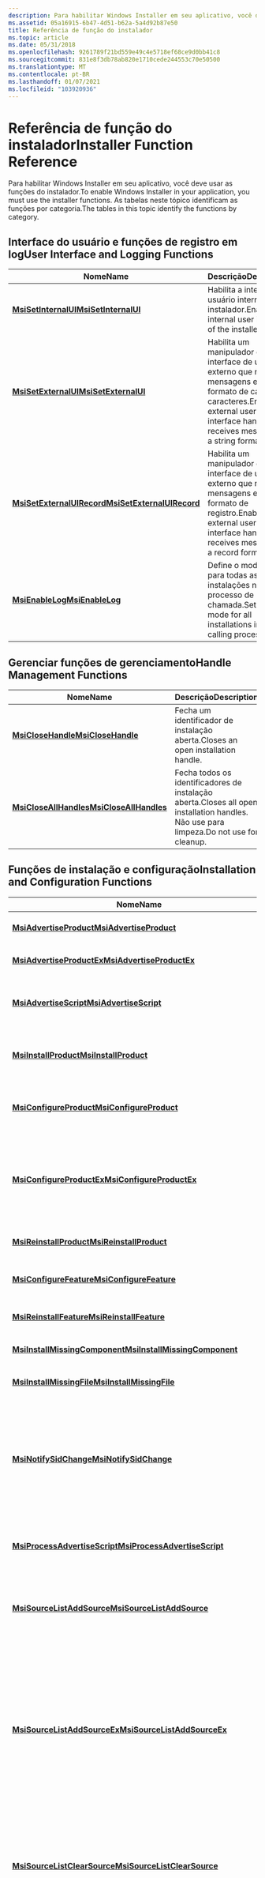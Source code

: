```yaml
---
description: Para habilitar Windows Installer em seu aplicativo, você deve usar as funções do instalador. As tabelas neste tópico identificam as funções por categoria.
ms.assetid: 05a16915-6b47-4d51-b62a-5a4d92b87e50
title: Referência de função do instalador
ms.topic: article
ms.date: 05/31/2018
ms.openlocfilehash: 9261789f21bd559e49c4e5718ef68ce9d0bb41c8
ms.sourcegitcommit: 831e8f3db78ab820e1710cede244553c70e50500
ms.translationtype: MT
ms.contentlocale: pt-BR
ms.lasthandoff: 01/07/2021
ms.locfileid: "103920936"
---
```

# <a name="installer-function-reference"></a><span data-ttu-id="b92c0-104">Referência de função do instalador</span><span class="sxs-lookup"><span data-stu-id="b92c0-104">Installer Function Reference</span></span>

<span data-ttu-id="b92c0-105">Para habilitar Windows Installer em seu aplicativo, você deve usar as funções do instalador.</span><span class="sxs-lookup"><span data-stu-id="b92c0-105">To enable Windows Installer in your application, you must use the installer functions.</span></span> <span data-ttu-id="b92c0-106">As tabelas neste tópico identificam as funções por categoria.</span><span class="sxs-lookup"><span data-stu-id="b92c0-106">The tables in this topic identify the functions by category.</span></span>

## <a name="user-interface-and-logging-functions"></a><span data-ttu-id="b92c0-107">Interface do usuário e funções de registro em log</span><span class="sxs-lookup"><span data-stu-id="b92c0-107">User Interface and Logging Functions</span></span>



| <span data-ttu-id="b92c0-108">Nome</span><span class="sxs-lookup"><span data-stu-id="b92c0-108">Name</span></span>                                                     | <span data-ttu-id="b92c0-109">Descrição</span><span class="sxs-lookup"><span data-stu-id="b92c0-109">Description</span></span>                                                                           |
|----------------------------------------------------------|---------------------------------------------------------------------------------------|
| [<span data-ttu-id="b92c0-110">**MsiSetInternalUI**</span><span class="sxs-lookup"><span data-stu-id="b92c0-110">**MsiSetInternalUI**</span></span>](/windows/desktop/api/Msi/nf-msi-msisetinternalui)             | <span data-ttu-id="b92c0-111">Habilita a interface do usuário interna do instalador.</span><span class="sxs-lookup"><span data-stu-id="b92c0-111">Enables the internal user interface of the installer.</span></span>                                 |
| [<span data-ttu-id="b92c0-112">**MsiSetExternalUI**</span><span class="sxs-lookup"><span data-stu-id="b92c0-112">**MsiSetExternalUI**</span></span>](/windows/desktop/api/Msi/nf-msi-msisetexternaluia)             | <span data-ttu-id="b92c0-113">Habilita um manipulador de interface de usuário externo que recebe mensagens em um formato de cadeia de caracteres.</span><span class="sxs-lookup"><span data-stu-id="b92c0-113">Enables an external user-interface handler that receives messages in a string format.</span></span> |
| [<span data-ttu-id="b92c0-114">**MsiSetExternalUIRecord**</span><span class="sxs-lookup"><span data-stu-id="b92c0-114">**MsiSetExternalUIRecord**</span></span>](/windows/desktop/api/Msi/nf-msi-msisetexternaluirecord) | <span data-ttu-id="b92c0-115">Habilita um manipulador de interface de usuário externo que recebe mensagens em um formato de registro.</span><span class="sxs-lookup"><span data-stu-id="b92c0-115">Enables an external user-interface handler that receives messages in a record format.</span></span> |
| [<span data-ttu-id="b92c0-116">**MsiEnableLog**</span><span class="sxs-lookup"><span data-stu-id="b92c0-116">**MsiEnableLog**</span></span>](/windows/desktop/api/Msi/nf-msi-msienableloga)                     | <span data-ttu-id="b92c0-117">Define o modo de log para todas as instalações no processo de chamada.</span><span class="sxs-lookup"><span data-stu-id="b92c0-117">Sets the log mode for all installations in the calling process.</span></span>                       |



 

## <a name="handle-management-functions"></a><span data-ttu-id="b92c0-118">Gerenciar funções de gerenciamento</span><span class="sxs-lookup"><span data-stu-id="b92c0-118">Handle Management Functions</span></span>



| <span data-ttu-id="b92c0-119">Nome</span><span class="sxs-lookup"><span data-stu-id="b92c0-119">Name</span></span>                                             | <span data-ttu-id="b92c0-120">Descrição</span><span class="sxs-lookup"><span data-stu-id="b92c0-120">Description</span></span>                                                   |
|--------------------------------------------------|---------------------------------------------------------------|
| [<span data-ttu-id="b92c0-121">**MsiCloseHandle**</span><span class="sxs-lookup"><span data-stu-id="b92c0-121">**MsiCloseHandle**</span></span>](/windows/desktop/api/Msi/nf-msi-msiclosehandle)         | <span data-ttu-id="b92c0-122">Fecha um identificador de instalação aberta.</span><span class="sxs-lookup"><span data-stu-id="b92c0-122">Closes an open installation handle.</span></span>                           |
| [<span data-ttu-id="b92c0-123">**MsiCloseAllHandles**</span><span class="sxs-lookup"><span data-stu-id="b92c0-123">**MsiCloseAllHandles**</span></span>](/windows/desktop/api/Msi/nf-msi-msicloseallhandles) | <span data-ttu-id="b92c0-124">Fecha todos os identificadores de instalação aberta.</span><span class="sxs-lookup"><span data-stu-id="b92c0-124">Closes all open installation handles.</span></span> <span data-ttu-id="b92c0-125">Não use para limpeza.</span><span class="sxs-lookup"><span data-stu-id="b92c0-125">Do not use for cleanup.</span></span> |



 

## <a name="installation-and-configuration-functions"></a><span data-ttu-id="b92c0-126">Funções de instalação e configuração</span><span class="sxs-lookup"><span data-stu-id="b92c0-126">Installation and Configuration Functions</span></span>



| <span data-ttu-id="b92c0-127">Nome</span><span class="sxs-lookup"><span data-stu-id="b92c0-127">Name</span></span>                                                                     | <span data-ttu-id="b92c0-128">Descrição</span><span class="sxs-lookup"><span data-stu-id="b92c0-128">Description</span></span>                                                                                                                                                                                                                  |
|--------------------------------------------------------------------------|------------------------------------------------------------------------------------------------------------------------------------------------------------------------------------------------------------------------------|
| [<span data-ttu-id="b92c0-129">**MsiAdvertiseProduct**</span><span class="sxs-lookup"><span data-stu-id="b92c0-129">**MsiAdvertiseProduct**</span></span>](/windows/desktop/api/Msi/nf-msi-msiadvertiseproducta)                       | <span data-ttu-id="b92c0-130">Anuncia um produto.</span><span class="sxs-lookup"><span data-stu-id="b92c0-130">Advertises a product.</span></span>                                                                                                                                                                                                        |
| [<span data-ttu-id="b92c0-131">**MsiAdvertiseProductEx**</span><span class="sxs-lookup"><span data-stu-id="b92c0-131">**MsiAdvertiseProductEx**</span></span>](/windows/desktop/api/Msi/nf-msi-msiadvertiseproductexa)                   | <span data-ttu-id="b92c0-132">Anuncia um produto.</span><span class="sxs-lookup"><span data-stu-id="b92c0-132">Advertises a product.</span></span>                                                                                                                                                                                                        |
| [<span data-ttu-id="b92c0-133">**MsiAdvertiseScript**</span><span class="sxs-lookup"><span data-stu-id="b92c0-133">**MsiAdvertiseScript**</span></span>](/windows/desktop/api/Msi/nf-msi-msiadvertisescripta)                         | <span data-ttu-id="b92c0-134">Copia um arquivo de script de anúncio em locais especificados.</span><span class="sxs-lookup"><span data-stu-id="b92c0-134">Copies an advertise script file into specified locations.</span></span>                                                                                                                                                                    |
| [<span data-ttu-id="b92c0-135">**MsiInstallProduct**</span><span class="sxs-lookup"><span data-stu-id="b92c0-135">**MsiInstallProduct**</span></span>](/windows/desktop/api/Msi/nf-msi-msiinstallproducta)                           | <span data-ttu-id="b92c0-136">Instala ou remove um aplicativo ou conjunto de aplicativos.</span><span class="sxs-lookup"><span data-stu-id="b92c0-136">Installs or removes an application or application suite.</span></span>                                                                                                                                                                     |
| [<span data-ttu-id="b92c0-137">**MsiConfigureProduct**</span><span class="sxs-lookup"><span data-stu-id="b92c0-137">**MsiConfigureProduct**</span></span>](/windows/desktop/api/Msi/nf-msi-msiconfigureproducta)                       | <span data-ttu-id="b92c0-138">Instala ou remove um aplicativo ou conjunto de aplicativos.</span><span class="sxs-lookup"><span data-stu-id="b92c0-138">Installs or removes an application or application suite.</span></span>                                                                                                                                                                     |
| [<span data-ttu-id="b92c0-139">**MsiConfigureProductEx**</span><span class="sxs-lookup"><span data-stu-id="b92c0-139">**MsiConfigureProductEx**</span></span>](/windows/desktop/api/Msi/nf-msi-msiconfigureproductexa)                   | <span data-ttu-id="b92c0-140">Instala ou remove um aplicativo ou conjunto de aplicativos.</span><span class="sxs-lookup"><span data-stu-id="b92c0-140">Installs or removes an application or application suite.</span></span> <span data-ttu-id="b92c0-141">Uma linha de comando de produto pode ser especificada.</span><span class="sxs-lookup"><span data-stu-id="b92c0-141">A product command-line can be specified.</span></span>                                                                                                                            |
| [<span data-ttu-id="b92c0-142">**MsiReinstallProduct**</span><span class="sxs-lookup"><span data-stu-id="b92c0-142">**MsiReinstallProduct**</span></span>](/windows/desktop/api/Msi/nf-msi-msireinstallproducta)                       | <span data-ttu-id="b92c0-143">Reinstala ou repara uma instalação do.</span><span class="sxs-lookup"><span data-stu-id="b92c0-143">Reinstalls or repairs an installation.</span></span>                                                                                                                                                                                       |
| [<span data-ttu-id="b92c0-144">**MsiConfigureFeature**</span><span class="sxs-lookup"><span data-stu-id="b92c0-144">**MsiConfigureFeature**</span></span>](/windows/desktop/api/Msi/nf-msi-msiconfigurefeaturea)                       | <span data-ttu-id="b92c0-145">Configura o estado instalado de um recurso.</span><span class="sxs-lookup"><span data-stu-id="b92c0-145">Configures the installed state of a feature.</span></span>                                                                                                                                                                                 |
| [<span data-ttu-id="b92c0-146">**MsiReinstallFeature**</span><span class="sxs-lookup"><span data-stu-id="b92c0-146">**MsiReinstallFeature**</span></span>](/windows/desktop/api/Msi/nf-msi-msireinstallfeaturea)                       | <span data-ttu-id="b92c0-147">Valida ou repara recursos.</span><span class="sxs-lookup"><span data-stu-id="b92c0-147">Validates or repairs features.</span></span>                                                                                                                                                                                               |
| [<span data-ttu-id="b92c0-148">**MsiInstallMissingComponent**</span><span class="sxs-lookup"><span data-stu-id="b92c0-148">**MsiInstallMissingComponent**</span></span>](/windows/desktop/api/Msi/nf-msi-msiinstallmissingcomponenta)         | <span data-ttu-id="b92c0-149">Instala componentes ausentes.</span><span class="sxs-lookup"><span data-stu-id="b92c0-149">Installs missing components.</span></span>                                                                                                                                                                                                 |
| [<span data-ttu-id="b92c0-150">**MsiInstallMissingFile**</span><span class="sxs-lookup"><span data-stu-id="b92c0-150">**MsiInstallMissingFile**</span></span>](/windows/desktop/api/Msi/nf-msi-msiinstallmissingfilea)                   | <span data-ttu-id="b92c0-151">Instala arquivos ausentes.</span><span class="sxs-lookup"><span data-stu-id="b92c0-151">Installs missing files.</span></span>                                                                                                                                                                                                      |
| [<span data-ttu-id="b92c0-152">**MsiNotifySidChange**</span><span class="sxs-lookup"><span data-stu-id="b92c0-152">**MsiNotifySidChange**</span></span>](/windows/desktop/api/Msi/nf-msi-msinotifysidchangea)                         | <span data-ttu-id="b92c0-153">Notifica e atualiza o Windows Installer informações internas com alterações em SIDs de usuário.</span><span class="sxs-lookup"><span data-stu-id="b92c0-153">Notifies and updates the Windows Installer internal information with changes to user SIDs.</span></span> <span data-ttu-id="b92c0-154">Disponível a partir do Windows Installer 3,1.</span><span class="sxs-lookup"><span data-stu-id="b92c0-154">Available beginning with Windows Installer 3.1.</span></span>                                                                                   |
| [<span data-ttu-id="b92c0-155">**MsiProcessAdvertiseScript**</span><span class="sxs-lookup"><span data-stu-id="b92c0-155">**MsiProcessAdvertiseScript**</span></span>](/windows/desktop/api/Msi/nf-msi-msiprocessadvertisescripta)           | <span data-ttu-id="b92c0-156">Processa um arquivo de script de anúncio em locais especificados.</span><span class="sxs-lookup"><span data-stu-id="b92c0-156">Processes an advertise script file into specified locations.</span></span>                                                                                                                                                                 |
| [<span data-ttu-id="b92c0-157">**MsiSourceListAddSource**</span><span class="sxs-lookup"><span data-stu-id="b92c0-157">**MsiSourceListAddSource**</span></span>](/windows/desktop/api/Msi/nf-msi-msisourcelistaddsourcea)                 | <span data-ttu-id="b92c0-158">Adiciona ou Reordena as fontes de um patch ou produto em um contexto especificado.</span><span class="sxs-lookup"><span data-stu-id="b92c0-158">Adds or reorders the sources of a patch or product in a specified context.</span></span>                                                                                                                                                   |
| [<span data-ttu-id="b92c0-159">**MsiSourceListAddSourceEx**</span><span class="sxs-lookup"><span data-stu-id="b92c0-159">**MsiSourceListAddSourceEx**</span></span>](/windows/desktop/api/Msi/nf-msi-msisourcelistaddsourceexa)             | <span data-ttu-id="b92c0-160">Adiciona ou Reordena as fontes de um patch ou produto em um contexto especificado.</span><span class="sxs-lookup"><span data-stu-id="b92c0-160">Adds or reorders the sources of a patch or product in a specified context.</span></span> <span data-ttu-id="b92c0-161">Cria uma lista de origem para um patch que não existe em um contexto especificado.</span><span class="sxs-lookup"><span data-stu-id="b92c0-161">Creates a source list for a patch that does not exist in a specified context.</span></span> <span data-ttu-id="b92c0-162">Disponível no Windows Installer 3,0.</span><span class="sxs-lookup"><span data-stu-id="b92c0-162">Available in Windows Installer  3.0.</span></span>                                |
| [<span data-ttu-id="b92c0-163">**MsiSourceListClearSource**</span><span class="sxs-lookup"><span data-stu-id="b92c0-163">**MsiSourceListClearSource**</span></span>](/windows/desktop/api/Msi/nf-msi-msisourcelistclearsourcea)             | <span data-ttu-id="b92c0-164">Remove uma fonte existente de um produto ou patch em um contexto especificado.</span><span class="sxs-lookup"><span data-stu-id="b92c0-164">Removes an existing source for a product or patch in a specified context.</span></span> <span data-ttu-id="b92c0-165">Disponível no Windows Installer 3,0.</span><span class="sxs-lookup"><span data-stu-id="b92c0-165">Available in Windows Installer  3.0.</span></span>                                                                                                               |
| [<span data-ttu-id="b92c0-166">**MsiSourceListClearAll**</span><span class="sxs-lookup"><span data-stu-id="b92c0-166">**MsiSourceListClearAll**</span></span>](/windows/desktop/api/Msi/nf-msi-msisourcelistclearalla)                   | <span data-ttu-id="b92c0-167">Remove todas as fontes existentes de um tipo de fonte específico para uma instância de produto especificada.</span><span class="sxs-lookup"><span data-stu-id="b92c0-167">Removes all the existing sources of a specific source type for a specified product instance.</span></span>                                                                                                                                 |
| [<span data-ttu-id="b92c0-168">**MsiSourceListClearAllEx**</span><span class="sxs-lookup"><span data-stu-id="b92c0-168">**MsiSourceListClearAllEx**</span></span>](/windows/desktop/api/Msi/nf-msi-msisourcelistclearallexa)               | <span data-ttu-id="b92c0-169">Remove todas as fontes existentes de um tipo de fonte específico para uma instância de produto especificada.</span><span class="sxs-lookup"><span data-stu-id="b92c0-169">Removes all the existing sources of a specific source type for a specified product instance.</span></span> <span data-ttu-id="b92c0-170">Disponível no Windows Installer 3,0.</span><span class="sxs-lookup"><span data-stu-id="b92c0-170">Available in Windows Installer  3.0.</span></span>                                                                                            |
| [<span data-ttu-id="b92c0-171">**MsiSourceListForceResolution**</span><span class="sxs-lookup"><span data-stu-id="b92c0-171">**MsiSourceListForceResolution**</span></span>](/windows/desktop/api/Msi/nf-msi-msisourcelistforceresolutiona)     | <span data-ttu-id="b92c0-172">Remove o registro da origem atual do produto ou patch, que é registrado como a propriedade "LastUsedSource".</span><span class="sxs-lookup"><span data-stu-id="b92c0-172">Removes the registration of the current source of the product or patch, which is registered as the property "LastUsedSource".</span></span> <span data-ttu-id="b92c0-173">Essa função não afeta a lista de origem registrada.</span><span class="sxs-lookup"><span data-stu-id="b92c0-173">This function does not affect the registered source list.</span></span>                                      |
| [<span data-ttu-id="b92c0-174">**MsiSourceListForceResolutionEx**</span><span class="sxs-lookup"><span data-stu-id="b92c0-174">**MsiSourceListForceResolutionEx**</span></span>](/windows/desktop/api/Msi/nf-msi-msisourcelistforceresolutionexa) | <span data-ttu-id="b92c0-175">Remove o registro da origem atual do produto ou patch, que é registrado como a propriedade "LastUsedSource".</span><span class="sxs-lookup"><span data-stu-id="b92c0-175">Removes the registration of the current source of the product or patch, which is registered as the property "LastUsedSource".</span></span> <span data-ttu-id="b92c0-176">Essa função não afeta a lista de origem registrada.</span><span class="sxs-lookup"><span data-stu-id="b92c0-176">This function does not affect the registered source list.</span></span> <span data-ttu-id="b92c0-177">Disponível no Windows Installer 3,0.</span><span class="sxs-lookup"><span data-stu-id="b92c0-177">Available in Windows Installer  3.0.</span></span> |
| [<span data-ttu-id="b92c0-178">**MsiSourceListGetInfo**</span><span class="sxs-lookup"><span data-stu-id="b92c0-178">**MsiSourceListGetInfo**</span></span>](/windows/desktop/api/Msi/nf-msi-msisourcelistgetinfoa)                     | <span data-ttu-id="b92c0-179">Recupera informações sobre a lista de origem de um produto ou patch em um contexto específico.</span><span class="sxs-lookup"><span data-stu-id="b92c0-179">Retrieves information about the source list for a product or patch in a specific context.</span></span>                                                                                                                                    |
| [<span data-ttu-id="b92c0-180">**MsiSourceListSetInfo**</span><span class="sxs-lookup"><span data-stu-id="b92c0-180">**MsiSourceListSetInfo**</span></span>](/windows/desktop/api/Msi/nf-msi-msisourcelistsetinfoa)                     | <span data-ttu-id="b92c0-181">Define a fonte usada mais recentemente para um produto ou patch em um contexto especificado.</span><span class="sxs-lookup"><span data-stu-id="b92c0-181">Sets the most recently used source for a product or patch in a specified context.</span></span> <span data-ttu-id="b92c0-182">Disponível no Windows Installer 3,0.</span><span class="sxs-lookup"><span data-stu-id="b92c0-182">Available in Windows Installer  3.0.</span></span>                                                                                                       |
| [<span data-ttu-id="b92c0-183">**MsiSourceListEnumMediaDisks**</span><span class="sxs-lookup"><span data-stu-id="b92c0-183">**MsiSourceListEnumMediaDisks**</span></span>](/windows/desktop/api/Msi/nf-msi-msisourcelistenummediadisksa)       | <span data-ttu-id="b92c0-184">Enumera a lista de discos registrados para a origem de mídia para um patch ou produto.</span><span class="sxs-lookup"><span data-stu-id="b92c0-184">Enumerates the list of disks registered for the media source for a patch or product.</span></span> <span data-ttu-id="b92c0-185">Disponível no Windows Installer 3,0.</span><span class="sxs-lookup"><span data-stu-id="b92c0-185">Available in Windows Installer  3.0.</span></span>                                                                                                    |
| [<span data-ttu-id="b92c0-186">**MsiSourceListAddMediaDisk**</span><span class="sxs-lookup"><span data-stu-id="b92c0-186">**MsiSourceListAddMediaDisk**</span></span>](/windows/desktop/api/Msi/nf-msi-msisourcelistaddmediadiska)           | <span data-ttu-id="b92c0-187">Adiciona ou atualiza um disco da fonte de mídia de um produto ou patch registrado.</span><span class="sxs-lookup"><span data-stu-id="b92c0-187">Adds or updates a disk of the media source of a registered product or patch.</span></span> <span data-ttu-id="b92c0-188">Disponível no Windows Installer 3,0.</span><span class="sxs-lookup"><span data-stu-id="b92c0-188">Available in Windows Installer  3.0.</span></span>                                                                                                            |
| [<span data-ttu-id="b92c0-189">**MsiSourceListClearMediaDisk**</span><span class="sxs-lookup"><span data-stu-id="b92c0-189">**MsiSourceListClearMediaDisk**</span></span>](/windows/desktop/api/Msi/nf-msi-msisourcelistclearmediadiska)      | <span data-ttu-id="b92c0-190">Remove um disco registrado existente sob a origem da mídia para um produto ou patch em um contexto específico.</span><span class="sxs-lookup"><span data-stu-id="b92c0-190">Removes an existing registered disk under the media source for a product or patch in a specific context.</span></span> <span data-ttu-id="b92c0-191">Disponível no Windows Installer 3,0.</span><span class="sxs-lookup"><span data-stu-id="b92c0-191">Available in Windows Installer  3.0.</span></span>                                                                                |
| [<span data-ttu-id="b92c0-192">**MsiSourceListEnumSources**</span><span class="sxs-lookup"><span data-stu-id="b92c0-192">**MsiSourceListEnumSources**</span></span>](/windows/desktop/api/Msi/nf-msi-msisourcelistenumsourcesa)             | <span data-ttu-id="b92c0-193">Enumera as fontes na lista de origem de um patch ou produto especificado.</span><span class="sxs-lookup"><span data-stu-id="b92c0-193">Enumerates the sources in the source list of a specified patch or product.</span></span> <span data-ttu-id="b92c0-194">Disponível no Windows Installer 3,0.</span><span class="sxs-lookup"><span data-stu-id="b92c0-194">Available in Windows Installer  3.0.</span></span>                                                                                                              |



 

## <a name="component-specific-functions"></a><span data-ttu-id="b92c0-195">Funções de Component-Specific</span><span class="sxs-lookup"><span data-stu-id="b92c0-195">Component-Specific Functions</span></span>



| <span data-ttu-id="b92c0-196">Nome</span><span class="sxs-lookup"><span data-stu-id="b92c0-196">Name</span></span>                                                                     | <span data-ttu-id="b92c0-197">Descrição</span><span class="sxs-lookup"><span data-stu-id="b92c0-197">Description</span></span>                                                                                                                                                                                                                   |
|--------------------------------------------------------------------------|-------------------------------------------------------------------------------------------------------------------------------------------------------------------------------------------------------------------------------|
| [<span data-ttu-id="b92c0-198">**MsiProvideAssembly**</span><span class="sxs-lookup"><span data-stu-id="b92c0-198">**MsiProvideAssembly**</span></span>](/windows/desktop/api/Msi/nf-msi-msiprovideassemblya)                         | <span data-ttu-id="b92c0-199">Instala e retorna o caminho completo do componente para um assembly.</span><span class="sxs-lookup"><span data-stu-id="b92c0-199">Installs and returns the full component path for an assembly.</span></span>                                                                                                                                                                 |
| [<span data-ttu-id="b92c0-200">**MsiProvideComponent**</span><span class="sxs-lookup"><span data-stu-id="b92c0-200">**MsiProvideComponent**</span></span>](/windows/desktop/api/Msi/nf-msi-msiprovidecomponenta)                       | <span data-ttu-id="b92c0-201">Instala e retorna o caminho completo do componente de um componente.</span><span class="sxs-lookup"><span data-stu-id="b92c0-201">Installs and returns the full component path of a component.</span></span>                                                                                                                                                                  |
| [<span data-ttu-id="b92c0-202">**MsiProvideQualifiedComponent**</span><span class="sxs-lookup"><span data-stu-id="b92c0-202">**MsiProvideQualifiedComponent**</span></span>](/windows/desktop/api/Msi/nf-msi-msiprovidequalifiedcomponenta)     | <span data-ttu-id="b92c0-203">Instala e retorna o caminho completo do componente de um componente qualificado.</span><span class="sxs-lookup"><span data-stu-id="b92c0-203">Installs and returns the full component path of a qualified component.</span></span>                                                                                                                                                        |
| [<span data-ttu-id="b92c0-204">**MsiProvideQualifiedComponentEx**</span><span class="sxs-lookup"><span data-stu-id="b92c0-204">**MsiProvideQualifiedComponentEx**</span></span>](/windows/desktop/api/Msi/nf-msi-msiprovidequalifiedcomponentexa) | <span data-ttu-id="b92c0-205">Instala e retorna o caminho completo do componente de um componente qualificado que é publicado por um produto.</span><span class="sxs-lookup"><span data-stu-id="b92c0-205">Installs and returns the full component path of a qualified component that is published by a product.</span></span>                                                                                                                         |
| [<span data-ttu-id="b92c0-206">**MsiGetComponentPath**</span><span class="sxs-lookup"><span data-stu-id="b92c0-206">**MsiGetComponentPath**</span></span>](/windows/desktop/api/Msi/nf-msi-msigetcomponentpatha)                       | <span data-ttu-id="b92c0-207">Retorna o caminho completo ou a chave do registro para um componente instalado.</span><span class="sxs-lookup"><span data-stu-id="b92c0-207">Returns the full path or registry key to an installed component.</span></span>                                                                                                                                                              |
| [<span data-ttu-id="b92c0-208">**MsiGetComponentPathEx**</span><span class="sxs-lookup"><span data-stu-id="b92c0-208">**MsiGetComponentPathEx**</span></span>](/windows/desktop/api/Msi/nf-msi-msigetcomponentpathexa)                   | <span data-ttu-id="b92c0-209">Retorna o caminho completo ou a chave do registro para um componente instalado nas contas de usuário e no contexto de instalação.</span><span class="sxs-lookup"><span data-stu-id="b92c0-209">Returns the full path or registry key to an installed component across user accounts and installation context.</span></span> <span data-ttu-id="b92c0-210">**[Windows Installer 4,5 e anteriores](not-supported-in-windows-installer-4-5.md):** Sem suporte.</span><span class="sxs-lookup"><span data-stu-id="b92c0-210">**[Windows Installer 4.5 and earlier](not-supported-in-windows-installer-4-5.md):** Not supported.</span></span><br/> |
| [<span data-ttu-id="b92c0-211">**MsiLocateComponent**</span><span class="sxs-lookup"><span data-stu-id="b92c0-211">**MsiLocateComponent**</span></span>](/windows/desktop/api/Msi/nf-msi-msilocatecomponenta)                         | <span data-ttu-id="b92c0-212">Retorna o caminho completo para um componente instalado sem um código de produto.</span><span class="sxs-lookup"><span data-stu-id="b92c0-212">Returns the full path to an installed component without a product code.</span></span>                                                                                                                                                       |
| [<span data-ttu-id="b92c0-213">**MsiQueryComponentState**</span><span class="sxs-lookup"><span data-stu-id="b92c0-213">**MsiQueryComponentState**</span></span>](/windows/desktop/api/Msi/nf-msi-msiquerycomponentstatea)                 | <span data-ttu-id="b92c0-214">Retorna o estado instalado de um componente.</span><span class="sxs-lookup"><span data-stu-id="b92c0-214">Returns the installed state for a component.</span></span> <span data-ttu-id="b92c0-215">Pode consultar componentes de uma instância de um produto instalado em contas de usuário que não sejam o usuário atual.</span><span class="sxs-lookup"><span data-stu-id="b92c0-215">Can query components of an instance of a product installed under user accounts other than the current user.</span></span> <span data-ttu-id="b92c0-216">Disponível no Windows Installer 3,0 ou posterior.</span><span class="sxs-lookup"><span data-stu-id="b92c0-216">Available in Windows Installer  3.0 or later.</span></span>                        |



 

## <a name="application-only-functions"></a><span data-ttu-id="b92c0-217">Funções de Application-Only</span><span class="sxs-lookup"><span data-stu-id="b92c0-217">Application-Only Functions</span></span>



| <span data-ttu-id="b92c0-218">Nome</span><span class="sxs-lookup"><span data-stu-id="b92c0-218">Name</span></span>                                             | <span data-ttu-id="b92c0-219">Descrição</span><span class="sxs-lookup"><span data-stu-id="b92c0-219">Description</span></span>                                                            |
|--------------------------------------------------|------------------------------------------------------------------------|
| [<span data-ttu-id="b92c0-220">**MsiCollectUserInfo**</span><span class="sxs-lookup"><span data-stu-id="b92c0-220">**MsiCollectUserInfo**</span></span>](/windows/desktop/api/Msi/nf-msi-msicollectuserinfoa) | <span data-ttu-id="b92c0-221">Armazena informações do usuário de um assistente de instalação.</span><span class="sxs-lookup"><span data-stu-id="b92c0-221">Stores user information from an installation wizard.</span></span>                   |
| [<span data-ttu-id="b92c0-222">**MsiUseFeature**</span><span class="sxs-lookup"><span data-stu-id="b92c0-222">**MsiUseFeature**</span></span>](/windows/desktop/api/Msi/nf-msi-msiusefeaturea)           | <span data-ttu-id="b92c0-223">Incrementa a contagem de uso de um recurso e indica o estado da instalação.</span><span class="sxs-lookup"><span data-stu-id="b92c0-223">Increments usage count for a feature and indicates installation state.</span></span> |
| [<span data-ttu-id="b92c0-224">**MsiUseFeatureEx**</span><span class="sxs-lookup"><span data-stu-id="b92c0-224">**MsiUseFeatureEx**</span></span>](/windows/desktop/api/Msi/nf-msi-msiusefeatureexa)       | <span data-ttu-id="b92c0-225">Incrementa a contagem de uso de um recurso e indica o estado da instalação.</span><span class="sxs-lookup"><span data-stu-id="b92c0-225">Increments usage count for a feature and indicates installation state.</span></span> |
| [<span data-ttu-id="b92c0-226">**MsiGetProductCode**</span><span class="sxs-lookup"><span data-stu-id="b92c0-226">**MsiGetProductCode**</span></span>](/windows/desktop/api/Msi/nf-msi-msigetproductcodea)   | <span data-ttu-id="b92c0-227">Retorna o código do produto usando o código do componente.</span><span class="sxs-lookup"><span data-stu-id="b92c0-227">Returns product code using the component code.</span></span>                         |



 

## <a name="system-status-functions"></a><span data-ttu-id="b92c0-228">Funções de status do sistema</span><span class="sxs-lookup"><span data-stu-id="b92c0-228">System Status Functions</span></span>



| <span data-ttu-id="b92c0-229">Nome</span><span class="sxs-lookup"><span data-stu-id="b92c0-229">Name</span></span>                                                             | <span data-ttu-id="b92c0-230">Descrição</span><span class="sxs-lookup"><span data-stu-id="b92c0-230">Description</span></span>                                                                                                                                                                                                                       |
|------------------------------------------------------------------|-----------------------------------------------------------------------------------------------------------------------------------------------------------------------------------------------------------------------------------|
| [<span data-ttu-id="b92c0-231">**MsiEnumProducts**</span><span class="sxs-lookup"><span data-stu-id="b92c0-231">**MsiEnumProducts**</span></span>](/windows/desktop/api/Msi/nf-msi-msienumproductsa)                       | <span data-ttu-id="b92c0-232">Enumera os produtos anunciados.</span><span class="sxs-lookup"><span data-stu-id="b92c0-232">Enumerates advertised products.</span></span>                                                                                                                                                                                                   |
| [<span data-ttu-id="b92c0-233">**MsiEnumProductsEx**</span><span class="sxs-lookup"><span data-stu-id="b92c0-233">**MsiEnumProductsEx**</span></span>](/windows/desktop/api/Msi/nf-msi-msienumproductsexa)                   | <span data-ttu-id="b92c0-234">Enumera todas as instâncias de produtos anunciados ou instalados em um contexto especificado.</span><span class="sxs-lookup"><span data-stu-id="b92c0-234">Enumerates through all the instances of advertised or installed products in a specified context.</span></span> <span data-ttu-id="b92c0-235">Disponível no Windows Installer 3,0 ou posterior.</span><span class="sxs-lookup"><span data-stu-id="b92c0-235">Available in Windows Installer  3.0 or later.</span></span>                                                                                    |
| [<span data-ttu-id="b92c0-236">**MsiEnumRelatedProducts**</span><span class="sxs-lookup"><span data-stu-id="b92c0-236">**MsiEnumRelatedProducts**</span></span>](/windows/desktop/api/Msi/nf-msi-msienumrelatedproductsa)         | <span data-ttu-id="b92c0-237">Enumera os produtos atualmente instalados que têm um código de atualização especificado.</span><span class="sxs-lookup"><span data-stu-id="b92c0-237">Enumerates currently installed products having a specified upgrade code.</span></span>                                                                                                                                                          |
| [<span data-ttu-id="b92c0-238">**MsiEnumFeatures**</span><span class="sxs-lookup"><span data-stu-id="b92c0-238">**MsiEnumFeatures**</span></span>](/windows/desktop/api/Msi/nf-msi-msienumfeaturesa)                       | <span data-ttu-id="b92c0-239">Enumera recursos publicados.</span><span class="sxs-lookup"><span data-stu-id="b92c0-239">Enumerates published features.</span></span>                                                                                                                                                                                                    |
| [<span data-ttu-id="b92c0-240">**MsiEnumComponents**</span><span class="sxs-lookup"><span data-stu-id="b92c0-240">**MsiEnumComponents**</span></span>](/windows/desktop/api/Msi/nf-msi-msienumcomponentsa)                   | <span data-ttu-id="b92c0-241">Enumera os componentes instalados.</span><span class="sxs-lookup"><span data-stu-id="b92c0-241">Enumerates the installed components.</span></span>                                                                                                                                                                                              |
| [<span data-ttu-id="b92c0-242">**MsiEnumComponentsEx**</span><span class="sxs-lookup"><span data-stu-id="b92c0-242">**MsiEnumComponentsEx**</span></span>](/windows/desktop/api/Msi/nf-msi-msienumcomponentsexa)               | <span data-ttu-id="b92c0-243">Enumera os componentes instalados nas contas de usuário e no contexto de instalação.</span><span class="sxs-lookup"><span data-stu-id="b92c0-243">Enumerates the installed components across user accounts and installation context.</span></span> <span data-ttu-id="b92c0-244">**[Windows Installer 4,5 e anteriores](not-supported-in-windows-installer-4-5.md):** Sem suporte.</span><span class="sxs-lookup"><span data-stu-id="b92c0-244">**[Windows Installer 4.5 and earlier](not-supported-in-windows-installer-4-5.md):** Not supported.</span></span><br/>                                 |
| [<span data-ttu-id="b92c0-245">**MsiEnumClients**</span><span class="sxs-lookup"><span data-stu-id="b92c0-245">**MsiEnumClients**</span></span>](/windows/desktop/api/Msi/nf-msi-msienumclientsa)                         | <span data-ttu-id="b92c0-246">Enumera os clientes de um componente instalado.</span><span class="sxs-lookup"><span data-stu-id="b92c0-246">Enumerates the clients of an installed component.</span></span>                                                                                                                                                                                 |
| [<span data-ttu-id="b92c0-247">**MsiEnumClientsEx**</span><span class="sxs-lookup"><span data-stu-id="b92c0-247">**MsiEnumClientsEx**</span></span>](/windows/desktop/api/Msi/nf-msi-msienumclientsexa)                     | <span data-ttu-id="b92c0-248">Enumera os clientes de um componente instalado nas contas de usuário e no contexto de instalação.</span><span class="sxs-lookup"><span data-stu-id="b92c0-248">Enumerates the clients of an installed component across user accounts and installation context.</span></span> <span data-ttu-id="b92c0-249">**[Windows Installer 4,5 e anteriores](not-supported-in-windows-installer-4-5.md):** Sem suporte.</span><span class="sxs-lookup"><span data-stu-id="b92c0-249">**[Windows Installer 4.5 and earlier](not-supported-in-windows-installer-4-5.md):** Not supported.</span></span><br/>                    |
| [<span data-ttu-id="b92c0-250">**MsiEnumComponentQualifiers**</span><span class="sxs-lookup"><span data-stu-id="b92c0-250">**MsiEnumComponentQualifiers**</span></span>](/windows/desktop/api/Msi/nf-msi-msienumcomponentqualifiersa) | <span data-ttu-id="b92c0-251">Enumera os qualificadores anunciados para um componente.</span><span class="sxs-lookup"><span data-stu-id="b92c0-251">Enumerates the advertised qualifiers for a component.</span></span>                                                                                                                                                                             |
| [<span data-ttu-id="b92c0-252">**MsiQueryFeatureState**</span><span class="sxs-lookup"><span data-stu-id="b92c0-252">**MsiQueryFeatureState**</span></span>](/windows/desktop/api/Msi/nf-msi-msiqueryfeaturestatea)             | <span data-ttu-id="b92c0-253">Retorna o estado instalado de um recurso.</span><span class="sxs-lookup"><span data-stu-id="b92c0-253">Returns the installed state of a feature.</span></span>                                                                                                                                                                                         |
| [<span data-ttu-id="b92c0-254">**MsiQueryFeatureStateEx**</span><span class="sxs-lookup"><span data-stu-id="b92c0-254">**MsiQueryFeatureStateEx**</span></span>](/windows/desktop/api/Msi/nf-msi-msiqueryfeaturestateexa)         | <span data-ttu-id="b92c0-255">Retorna o estado instalado para um recurso do produto.</span><span class="sxs-lookup"><span data-stu-id="b92c0-255">Returns the installed state for a product feature.</span></span> <span data-ttu-id="b92c0-256">Pode consultar recursos de uma instância de um produto instalado em contas de usuário que não sejam o usuário atual.</span><span class="sxs-lookup"><span data-stu-id="b92c0-256">Can query features of an instance of a product installed under user accounts other than the current user.</span></span> <span data-ttu-id="b92c0-257">Disponível no Windows Installer 3,0 ou posterior.</span><span class="sxs-lookup"><span data-stu-id="b92c0-257">Available in Windows Installer  3.0 or later.</span></span>                        |
| [<span data-ttu-id="b92c0-258">**MsiQueryProductState**</span><span class="sxs-lookup"><span data-stu-id="b92c0-258">**MsiQueryProductState**</span></span>](/windows/desktop/api/Msi/nf-msi-msiqueryproductstatea)             | <span data-ttu-id="b92c0-259">Retorna o estado instalado de um aplicativo ou pacote de aplicativos.</span><span class="sxs-lookup"><span data-stu-id="b92c0-259">Returns the installed state for an application or application suite.</span></span>                                                                                                                                                              |
| [<span data-ttu-id="b92c0-260">**MsiGetFeatureUsage**</span><span class="sxs-lookup"><span data-stu-id="b92c0-260">**MsiGetFeatureUsage**</span></span>](/windows/desktop/api/Msi/nf-msi-msigetfeatureusagea)                 | <span data-ttu-id="b92c0-261">Retorna as métricas de uso para um recurso.</span><span class="sxs-lookup"><span data-stu-id="b92c0-261">Returns usage metrics for a feature.</span></span>                                                                                                                                                                                              |
| [<span data-ttu-id="b92c0-262">**MsiGetProductInfo**</span><span class="sxs-lookup"><span data-stu-id="b92c0-262">**MsiGetProductInfo**</span></span>](/windows/desktop/api/Msi/nf-msi-msigetproductinfoa)                   | <span data-ttu-id="b92c0-263">Retorna informações do produto para produtos publicados e instalados.</span><span class="sxs-lookup"><span data-stu-id="b92c0-263">Returns product information for published and installed products.</span></span>                                                                                                                                                                 |
| [<span data-ttu-id="b92c0-264">**MsiGetProductInfoEx**</span><span class="sxs-lookup"><span data-stu-id="b92c0-264">**MsiGetProductInfoEx**</span></span>](/windows/desktop/api/Msi/nf-msi-msigetproductinfoexa)               | <span data-ttu-id="b92c0-265">Retorna informações do produto para produtos anunciados e instalados.</span><span class="sxs-lookup"><span data-stu-id="b92c0-265">Returns product information for advertised and installed products.</span></span> <span data-ttu-id="b92c0-266">Pode recuperar informações em uma instância de um produto instalado em uma conta de usuário que não seja o usuário atual.</span><span class="sxs-lookup"><span data-stu-id="b92c0-266">Can retrieve information on an instance of a product installed under a user account other than the current user.</span></span> <span data-ttu-id="b92c0-267">Disponível no Windows Installer 3,0 ou posterior.</span><span class="sxs-lookup"><span data-stu-id="b92c0-267">Available in Windows Installer  3.0 or later.</span></span> |
| [<span data-ttu-id="b92c0-268">**MsiGetUserInfo**</span><span class="sxs-lookup"><span data-stu-id="b92c0-268">**MsiGetUserInfo**</span></span>](/windows/desktop/api/Msi/nf-msi-msigetuserinfoa)                         | <span data-ttu-id="b92c0-269">Retorna informações de usuário registradas para um produto instalado.</span><span class="sxs-lookup"><span data-stu-id="b92c0-269">Returns registered user information for an installed product.</span></span>                                                                                                                                                                     |



 

## <a name="product-query-functions"></a><span data-ttu-id="b92c0-270">Funções de consulta de produto</span><span class="sxs-lookup"><span data-stu-id="b92c0-270">Product Query Functions</span></span>



| <span data-ttu-id="b92c0-271">Nome</span><span class="sxs-lookup"><span data-stu-id="b92c0-271">Name</span></span>                                                               | <span data-ttu-id="b92c0-272">Descrição</span><span class="sxs-lookup"><span data-stu-id="b92c0-272">Description</span></span>                                                                            |
|--------------------------------------------------------------------|----------------------------------------------------------------------------------------|
| [<span data-ttu-id="b92c0-273">**MsiOpenProduct**</span><span class="sxs-lookup"><span data-stu-id="b92c0-273">**MsiOpenProduct**</span></span>](/windows/desktop/api/Msi/nf-msi-msiopenproducta)                           | <span data-ttu-id="b92c0-274">Abre um produto a ser usado com as funções que acessam o banco de dados.</span><span class="sxs-lookup"><span data-stu-id="b92c0-274">Opens a product to use with the functions that access the database.</span></span>                    |
| [<span data-ttu-id="b92c0-275">**MsiOpenPackage**</span><span class="sxs-lookup"><span data-stu-id="b92c0-275">**MsiOpenPackage**</span></span>](/windows/desktop/api/Msi/nf-msi-msiopenpackagea)                           | <span data-ttu-id="b92c0-276">Abre um pacote para usar com as funções que acessam o banco de dados.</span><span class="sxs-lookup"><span data-stu-id="b92c0-276">Opens a package to use with the functions that access the database.</span></span>                    |
| [<span data-ttu-id="b92c0-277">**MsiOpenPackageEx**</span><span class="sxs-lookup"><span data-stu-id="b92c0-277">**MsiOpenPackageEx**</span></span>](/windows/desktop/api/Msi/nf-msi-msiopenpackageexa)                       | <span data-ttu-id="b92c0-278">Abre um pacote para usar com as funções que acessam o banco de dados.</span><span class="sxs-lookup"><span data-stu-id="b92c0-278">Opens a package to use with the functions that access the database.</span></span>                    |
| [<span data-ttu-id="b92c0-279">**MsiIsProductElevated**</span><span class="sxs-lookup"><span data-stu-id="b92c0-279">**MsiIsProductElevated**</span></span>](/windows/desktop/api/Msi/nf-msi-msiisproductelevateda)               | <span data-ttu-id="b92c0-280">Verifica se o produto está instalado com privilégios elevados.</span><span class="sxs-lookup"><span data-stu-id="b92c0-280">Checks whether the product is installed with elevated privileges.</span></span>                      |
| [<span data-ttu-id="b92c0-281">**MsiGetProductInfoFromScript**</span><span class="sxs-lookup"><span data-stu-id="b92c0-281">**MsiGetProductInfoFromScript**</span></span>](/windows/desktop/api/Msi/nf-msi-msigetproductinfofromscripta) | <span data-ttu-id="b92c0-282">Retorna informações do produto de um arquivo de script do instalador.</span><span class="sxs-lookup"><span data-stu-id="b92c0-282">Returns product information for an installer script file.</span></span>                              |
| [<span data-ttu-id="b92c0-283">**MsiGetProductProperty**</span><span class="sxs-lookup"><span data-stu-id="b92c0-283">**MsiGetProductProperty**</span></span>](/windows/desktop/api/Msi/nf-msi-msigetproductpropertya)             | <span data-ttu-id="b92c0-284">Recupera as propriedades no banco de dados do produto.</span><span class="sxs-lookup"><span data-stu-id="b92c0-284">Retrieves properties in the product database.</span></span>                                          |
| [<span data-ttu-id="b92c0-285">**MsiGetShortcutTarget**</span><span class="sxs-lookup"><span data-stu-id="b92c0-285">**MsiGetShortcutTarget**</span></span>](/windows/desktop/api/Msi/nf-msi-msigetshortcuttargeta)               | <span data-ttu-id="b92c0-286">Examina um atalho e retorna seu produto, o nome do recurso e o componente, se disponível.</span><span class="sxs-lookup"><span data-stu-id="b92c0-286">Examines a shortcut and returns its product, feature name, and component if available.</span></span> |
| [<span data-ttu-id="b92c0-287">**MsiGetFeatureInfo**</span><span class="sxs-lookup"><span data-stu-id="b92c0-287">**MsiGetFeatureInfo**</span></span>](/windows/desktop/api/Msi/nf-msi-msigetfeatureinfoa)                     | <span data-ttu-id="b92c0-288">Retorna informações descritivas de um recurso.</span><span class="sxs-lookup"><span data-stu-id="b92c0-288">Returns descriptive information for a feature.</span></span>                                         |
| [<span data-ttu-id="b92c0-289">**MsiVerifyPackage**</span><span class="sxs-lookup"><span data-stu-id="b92c0-289">**MsiVerifyPackage**</span></span>](/windows/desktop/api/Msi/nf-msi-msiverifypackagea)                       | <span data-ttu-id="b92c0-290">Verifica se um arquivo especificado é um pacote de instalação.</span><span class="sxs-lookup"><span data-stu-id="b92c0-290">Verifies that a specified file is an installation package.</span></span>                             |



 

## <a name="patching-functions"></a><span data-ttu-id="b92c0-291">Funções de aplicação de patch</span><span class="sxs-lookup"><span data-stu-id="b92c0-291">Patching Functions</span></span>



| <span data-ttu-id="b92c0-292">Nome</span><span class="sxs-lookup"><span data-stu-id="b92c0-292">Name</span></span>                                                                   | <span data-ttu-id="b92c0-293">Descrição</span><span class="sxs-lookup"><span data-stu-id="b92c0-293">Description</span></span>                                                                                                                                                        |
|------------------------------------------------------------------------|--------------------------------------------------------------------------------------------------------------------------------------------------------------------|
| [<span data-ttu-id="b92c0-294">**MsiApplyPatch**</span><span class="sxs-lookup"><span data-stu-id="b92c0-294">**MsiApplyPatch**</span></span>](/windows/desktop/api/Msi/nf-msi-msiapplypatcha)                                 | <span data-ttu-id="b92c0-295">Invoca uma instalação e aplica um pacote de patch.</span><span class="sxs-lookup"><span data-stu-id="b92c0-295">Invokes an installation and applies a patch package.</span></span>                                                                                                               |
| [<span data-ttu-id="b92c0-296">**MsiEnumPatches**</span><span class="sxs-lookup"><span data-stu-id="b92c0-296">**MsiEnumPatches**</span></span>](/windows/desktop/api/Msi/nf-msi-msisourcelistaddmediadiska)                    | <span data-ttu-id="b92c0-297">Retorna o GUID de cada patch que é aplicado a um produto e uma lista de transformações de cada patch que se aplicam ao produto.</span><span class="sxs-lookup"><span data-stu-id="b92c0-297">Returns the GUID for each patch that is applied to a product, and a list of transforms from each patch that apply to the product.</span></span>                                  |
| [<span data-ttu-id="b92c0-298">**MsiGetPatchInfo**</span><span class="sxs-lookup"><span data-stu-id="b92c0-298">**MsiGetPatchInfo**</span></span>](/windows/desktop/api/Msi/nf-msi-msigetpatchinfoa)                             | <span data-ttu-id="b92c0-299">Retorna informações sobre um patch.</span><span class="sxs-lookup"><span data-stu-id="b92c0-299">Returns information about a patch.</span></span>                                                                                                                                 |
| [<span data-ttu-id="b92c0-300">**MsiRemovePatches**</span><span class="sxs-lookup"><span data-stu-id="b92c0-300">**MsiRemovePatches**</span></span>](/windows/desktop/api/Msi/nf-msi-msiremovepatchesa)                           | <span data-ttu-id="b92c0-301">Desinstala um patch de um produto.</span><span class="sxs-lookup"><span data-stu-id="b92c0-301">Uninstalls a patch from a product.</span></span> <span data-ttu-id="b92c0-302">Disponível no Windows Installer 3,0.</span><span class="sxs-lookup"><span data-stu-id="b92c0-302">Available in Windows Installer 3.0.</span></span>                                                                                             |
| [<span data-ttu-id="b92c0-303">**MsiDeterminePatchSequence**</span><span class="sxs-lookup"><span data-stu-id="b92c0-303">**MsiDeterminePatchSequence**</span></span>](/windows/desktop/api/Msi/nf-msi-msideterminepatchsequencea)         | <span data-ttu-id="b92c0-304">Determina a melhor sequência de aplicativos para um conjunto de patches e produtos.</span><span class="sxs-lookup"><span data-stu-id="b92c0-304">Determines the best application sequence for a set of patches and product.</span></span> <span data-ttu-id="b92c0-305">Disponível no Windows Installer 3,0.</span><span class="sxs-lookup"><span data-stu-id="b92c0-305">Available in Windows Installer 3.0.</span></span>                                                     |
| [<span data-ttu-id="b92c0-306">**MsiApplyMultiplePatches**</span><span class="sxs-lookup"><span data-stu-id="b92c0-306">**MsiApplyMultiplePatches**</span></span>](/windows/desktop/api/Msi/nf-msi-msiapplymultiplepatchesa)             | <span data-ttu-id="b92c0-307">Aplica um ou mais patches aos produtos.</span><span class="sxs-lookup"><span data-stu-id="b92c0-307">Applies one or more patches to products.</span></span> <span data-ttu-id="b92c0-308">Disponível no Windows Installer 3,0.</span><span class="sxs-lookup"><span data-stu-id="b92c0-308">Available in Windows Installer 3.0.</span></span>                                                                                       |
| [<span data-ttu-id="b92c0-309">**MsiEnumPatchesEx**</span><span class="sxs-lookup"><span data-stu-id="b92c0-309">**MsiEnumPatchesEx**</span></span>](/windows/desktop/api/Msi/nf-msi-msienumpatchesexa)                           | <span data-ttu-id="b92c0-310">Enumera todos os patches aplicados a um produto em um contexto específico ou em todos os contextos.</span><span class="sxs-lookup"><span data-stu-id="b92c0-310">Enumerates all patches applied for a product in a particular context or across all contexts.</span></span> <span data-ttu-id="b92c0-311">Disponível no Windows Installer 3,0.</span><span class="sxs-lookup"><span data-stu-id="b92c0-311">Available in Windows Installer 3.0.</span></span>                                   |
| [<span data-ttu-id="b92c0-312">**MsiGetPatchFileList**</span><span class="sxs-lookup"><span data-stu-id="b92c0-312">**MsiGetPatchFileList**</span></span>](/windows/desktop/api/Msi/nf-msi-msigetpatchfilelista)                     | <span data-ttu-id="b92c0-313">Quando forneceu uma lista de arquivos. msp, essa função recupera a lista de arquivos que podem ser atualizados pelos patches para o des.</span><span class="sxs-lookup"><span data-stu-id="b92c0-313">When provided a list of .msp files this function retrieves the list of files that can be updated by the patches for the targe.</span></span> <span data-ttu-id="b92c0-314">Disponível no Windows Installer 4,0.</span><span class="sxs-lookup"><span data-stu-id="b92c0-314">Available in Windows Installer 4.0.</span></span> |
| [<span data-ttu-id="b92c0-315">**MsiGetPatchInfoEx**</span><span class="sxs-lookup"><span data-stu-id="b92c0-315">**MsiGetPatchInfoEx**</span></span>](/windows/desktop/api/Msi/nf-msi-msigetpatchinfoexa)                         | <span data-ttu-id="b92c0-316">Consulta para obter informações sobre o aplicativo de um patch especificado para um produto especificado.</span><span class="sxs-lookup"><span data-stu-id="b92c0-316">Queries for information about the application of a specified patch to a specified product.</span></span> <span data-ttu-id="b92c0-317">Disponível no Windows Installer 3,0.</span><span class="sxs-lookup"><span data-stu-id="b92c0-317">Available in Windows Installer 3.0.</span></span>                                     |
| [<span data-ttu-id="b92c0-318">**MsiExtractPatchXMLData**</span><span class="sxs-lookup"><span data-stu-id="b92c0-318">**MsiExtractPatchXMLData**</span></span>](/windows/desktop/api/Msi/nf-msi-msiextractpatchxmldataa)               | <span data-ttu-id="b92c0-319">Extrai informações de um patch.</span><span class="sxs-lookup"><span data-stu-id="b92c0-319">Extracts information from a patch.</span></span> <span data-ttu-id="b92c0-320">Disponível no Windows Installer 3,0.</span><span class="sxs-lookup"><span data-stu-id="b92c0-320">Available in Windows Installer 3.0.</span></span>                                                                                             |
| [<span data-ttu-id="b92c0-321">**MsiDetermineApplicablePatches**</span><span class="sxs-lookup"><span data-stu-id="b92c0-321">**MsiDetermineApplicablePatches**</span></span>](/windows/desktop/api/Msi/nf-msi-msidetermineapplicablepatchesa) | <span data-ttu-id="b92c0-322">Determina o melhor conjunto de patches necessário para atualizar um produto ou conjunto de produtos.</span><span class="sxs-lookup"><span data-stu-id="b92c0-322">Determines the best set of patches required to update a product or set of products.</span></span> <span data-ttu-id="b92c0-323">Disponível no Windows Installer 3,0.</span><span class="sxs-lookup"><span data-stu-id="b92c0-323">Available in Windows Installer 3.0.</span></span>                                            |



 

## <a name="file-query-functions"></a><span data-ttu-id="b92c0-324">Funções de consulta de arquivo</span><span class="sxs-lookup"><span data-stu-id="b92c0-324">File Query Functions</span></span>



| <span data-ttu-id="b92c0-325">Nome</span><span class="sxs-lookup"><span data-stu-id="b92c0-325">Name</span></span>                                                                     | <span data-ttu-id="b92c0-326">Descrição</span><span class="sxs-lookup"><span data-stu-id="b92c0-326">Description</span></span>                                                                                                 |
|--------------------------------------------------------------------------|-------------------------------------------------------------------------------------------------------------|
| [<span data-ttu-id="b92c0-327">**MsiGetFileHash**</span><span class="sxs-lookup"><span data-stu-id="b92c0-327">**MsiGetFileHash**</span></span>](/windows/desktop/api/Msi/nf-msi-msigetfilehasha)                                 | <span data-ttu-id="b92c0-328">Usa o caminho para um arquivo e retorna um hash de 128 bits desse arquivo.</span><span class="sxs-lookup"><span data-stu-id="b92c0-328">Takes the path to a file and returns a 128-bit hash of that file.</span></span>                                           |
| [<span data-ttu-id="b92c0-329">**MsiGetFileSignatureInformation**</span><span class="sxs-lookup"><span data-stu-id="b92c0-329">**MsiGetFileSignatureInformation**</span></span>](/windows/desktop/api/Msi/nf-msi-msigetfilesignatureinformationa) | <span data-ttu-id="b92c0-330">Usa o caminho para um arquivo que foi assinado digitalmente e retorna o certificado e o hash do signatário do arquivo.</span><span class="sxs-lookup"><span data-stu-id="b92c0-330">Takes the path to a file that has been digitally signed and returns the file's signer certificate and hash.</span></span> |
| [<span data-ttu-id="b92c0-331">**MsiGetFileVersion**</span><span class="sxs-lookup"><span data-stu-id="b92c0-331">**MsiGetFileVersion**</span></span>](/windows/desktop/api/Msi/nf-msi-msigetfileversiona)                           | <span data-ttu-id="b92c0-332">Retorna a cadeia de caracteres da versão e a cadeia de caracteres de linguagem.</span><span class="sxs-lookup"><span data-stu-id="b92c0-332">Returns the version string and language string.</span></span>                                                             |



 

## <a name="transaction-management-functions"></a><span data-ttu-id="b92c0-333">Funções de gerenciamento de transações</span><span class="sxs-lookup"><span data-stu-id="b92c0-333">Transaction Management Functions</span></span>



| <span data-ttu-id="b92c0-334">Nome</span><span class="sxs-lookup"><span data-stu-id="b92c0-334">Name</span></span>                                               | <span data-ttu-id="b92c0-335">Descrição</span><span class="sxs-lookup"><span data-stu-id="b92c0-335">Description</span></span>                                                                                                                                                                                         |
|----------------------------------------------------|-----------------------------------------------------------------------------------------------------------------------------------------------------------------------------------------------------|
| [<span data-ttu-id="b92c0-336">**MsiBeginTransaction**</span><span class="sxs-lookup"><span data-stu-id="b92c0-336">**MsiBeginTransaction**</span></span>](/windows/desktop/api/Msi/nf-msi-msibegintransactiona) | <span data-ttu-id="b92c0-337">Inicia o processamento de transações de uma instalação de vários pacotes e retorna um identificador para a transação.</span><span class="sxs-lookup"><span data-stu-id="b92c0-337">Starts transaction processing of a multiple-package installation and returns an identifier for the transaction.</span></span> <span data-ttu-id="b92c0-338">Essa função está disponível a partir do Windows Installer 4,5.</span><span class="sxs-lookup"><span data-stu-id="b92c0-338">This function is available beginning with Windows Installer 4.5.</span></span>                    |
| [<span data-ttu-id="b92c0-339">**MsiJoinTransaction**</span><span class="sxs-lookup"><span data-stu-id="b92c0-339">**MsiJoinTransaction**</span></span>](/windows/desktop/api/Msi/nf-msi-msijointransaction)   | <span data-ttu-id="b92c0-340">Solicita que o Windows Installer torne o processo atual o proprietário da transação que está instalando uma instalação de vários pacotes.</span><span class="sxs-lookup"><span data-stu-id="b92c0-340">Requests that the Windows Installer make the current process the owner of the transaction installing a multi-package installation.</span></span> <span data-ttu-id="b92c0-341">Essa função está disponível a partir do Windows Installer 4,5.</span><span class="sxs-lookup"><span data-stu-id="b92c0-341">This function is available beginning with Windows Installer 4.5.</span></span> |
| [<span data-ttu-id="b92c0-342">**MsiEndTransaction**</span><span class="sxs-lookup"><span data-stu-id="b92c0-342">**MsiEndTransaction**</span></span>](/windows/desktop/api/Msi/nf-msi-msiendtransaction)     | <span data-ttu-id="b92c0-343">Confirma ou reverte todas as instalações pertencentes à transação.</span><span class="sxs-lookup"><span data-stu-id="b92c0-343">Commits or rolls back all the installations belonging to the transaction.</span></span> <span data-ttu-id="b92c0-344">Essa função está disponível a partir do Windows Installer 4,5.</span><span class="sxs-lookup"><span data-stu-id="b92c0-344">This function is available beginning with Windows Installer 4.5.</span></span>                                                          |



 

## <a name="database-functions"></a><span data-ttu-id="b92c0-345">Funções de banco de dados</span><span class="sxs-lookup"><span data-stu-id="b92c0-345">Database Functions</span></span>

<span data-ttu-id="b92c0-346">Além das funções de Windows Installer identificadas nas tabelas anteriores, você pode manipular informações no banco de dados de instalação usando as funções de acesso ao banco de dados que são descritas na seção [funções de banco](database-functions.md) de dados.</span><span class="sxs-lookup"><span data-stu-id="b92c0-346">In addition to the Windows Installer functions identified in the previous tables, you can manipulate information in the installation database by using the database access functions that are described in the [Database Functions](database-functions.md) section.</span></span>

## <a name="installer-structures"></a><span data-ttu-id="b92c0-347">Estruturas do instalador</span><span class="sxs-lookup"><span data-stu-id="b92c0-347">Installer Structures</span></span>

<span data-ttu-id="b92c0-348">Além disso, algumas informações no banco de dados de instalação são manipuladas usando as estruturas descritas na seção [estruturas do instalador](installer-structures.md) .</span><span class="sxs-lookup"><span data-stu-id="b92c0-348">In addition, some information in the installation database is handled using the structures described in the [Installer Structures](installer-structures.md) section.</span></span>

 

 




